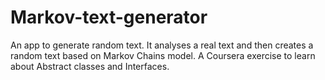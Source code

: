 # Markov-text-generator
An app to generate random text. It analyses a real text and then creates a random text based on Markov Chains model. A Coursera exercise to learn about Abstract classes and Interfaces.
